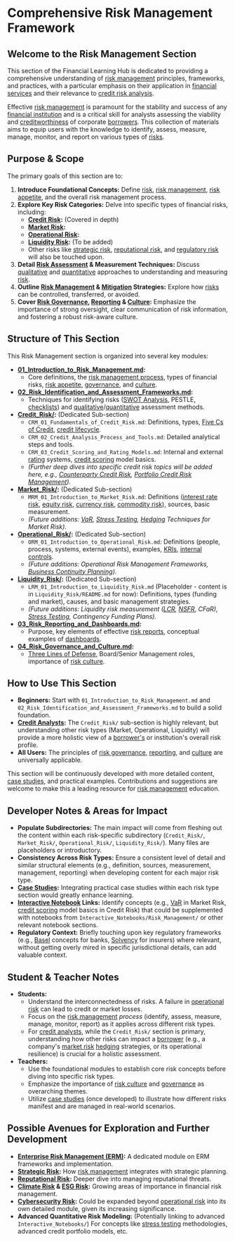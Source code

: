 # Comprehensive Risk Management Framework

## Welcome to the Risk Management Section

This section of the Financial Learning Hub is dedicated to providing a comprehensive understanding of [risk management](../Global_Financial_Glossary.md#risk-management) principles, frameworks, and practices, with a particular emphasis on their application in [financial services](../../../Global_Financial_Glossary.md#financial-institutions) and their relevance to [credit risk analysis](../Global_Financial_Glossary.md#credit-analysis).

Effective [risk management](../Global_Financial_Glossary.md#risk-management) is paramount for the stability and success of any [financial institution](../../../Global_Financial_Glossary.md#financial-institutions) and is a critical skill for analysts assessing the viability and [creditworthiness](../../../Global_Financial_Glossary.md#credit-rating) of corporate [borrowers](../../../Global_Financial_Glossary.md#issuer). This collection of materials aims to equip users with the knowledge to identify, assess, measure, manage, monitor, and report on various types of [risks](../../../Global_Financial_Glossary.md#risk).

## Purpose & Scope

The primary goals of this section are to:

1.  **Introduce Foundational Concepts:** Define [risk](../../../Global_Financial_Glossary.md#risk), [risk management](../../../Global_Financial_Glossary.md#risk-management), [risk appetite](../../../Global_Financial_Glossary.md#risk-appetite), and the overall risk management process.
2.  **Explore Key Risk Categories:** Delve into specific types of financial risks, including:
    *   **[Credit Risk](../Global_Financial_Glossary.md#credit-risk):** (Covered in depth)
    *   **[Market Risk](../Global_Financial_Glossary.md#market-risk):**
    *   **[Operational Risk](../Global_Financial_Glossary.md#operational-risk):**
    *   **[Liquidity Risk](../Global_Financial_Glossary.md#liquidity-risk):** (To be added)
    *   Other risks like [strategic risk](../Global_Financial_Glossary.md#strategic-risk), [reputational risk](../Global_Financial_Glossary.md#reputational-risk), and [regulatory risk](../Global_Financial_Glossary.md#regulatory-risk) will also be touched upon.
3.  **Detail [Risk Assessment](../Global_Financial_Glossary.md#risk-assessment) & Measurement Techniques:** Discuss [qualitative](../Global_Financial_Glossary.md#qualitative-analysis) and [quantitative](../Global_Financial_Glossary.md#quantitative-analysis) approaches to understanding and measuring [risk](../../../Global_Financial_Glossary.md#risk).
4.  **Outline [Risk Management](../Global_Financial_Glossary.md#risk-management) & [Mitigation](../Global_Financial_Glossary.md#risk-mitigation) Strategies:** Explore how [risks](../../../Global_Financial_Glossary.md#risk) can be controlled, transferred, or avoided.
5.  **Cover [Risk Governance](../Global_Financial_Glossary.md#risk-governance), [Reporting](../Global_Financial_Glossary.md#risk-reporting) & [Culture](../Global_Financial_Glossary.md#risk-culture):** Emphasize the importance of strong oversight, clear communication of risk information, and fostering a robust risk-aware culture.

## Structure of This Section

This Risk Management section is organized into several key modules:

*   **[01_Introduction_to_Risk_Management.md](./01_Introduction_to_Risk_Management.md):**
    *   Core definitions, the [risk management process](../Global_Financial_Glossary.md#risk-management), types of financial risks, [risk appetite](../Global_Financial_Glossary.md#risk-appetite), [governance](../Global_Financial_Glossary.md#risk-governance), and [culture](../Global_Financial_Glossary.md#risk-culture).
*   **[02_Risk_Identification_and_Assessment_Frameworks.md](./02_Risk_Identification_and_Assessment_Frameworks.md):**
    *   Techniques for identifying risks ([SWOT Analysis](../Global_Financial_Glossary.md#swot-analysis), PESTLE, [checklists](../Global_Financial_Glossary.md#checklists)) and [qualitative](../Global_Financial_Glossary.md#qualitative-analysis)/[quantitative](../Global_Financial_Glossary.md#quantitative-analysis) assessment methods.
*   **[Credit_Risk/](./Credit_Risk/README.md):** (Dedicated Sub-section)
    *   `CRM_01_Fundamentals_of_Credit_Risk.md`: Definitions, types, [Five Cs of Credit](../Global_Financial_Glossary.md#five-cs-of-credit), [credit lifecycle](../Global_Financial_Glossary.md#credit-lifecycle).
    *   `CRM_02_Credit_Analysis_Process_and_Tools.md`: Detailed analytical steps and tools.
    *   `CRM_03_Credit_Scoring_and_Rating_Models.md`: Internal and external [rating](../Global_Financial_Glossary.md#credit-rating) systems, [credit scoring](../Global_Financial_Glossary.md#credit-scoring) model basics.
    *   *(Further deep dives into specific credit risk topics will be added here, e.g., [Counterparty Credit Risk](../Global_Financial_Glossary.md#counterparty-risk), [Portfolio Credit Risk Management](../Global_Financial_Glossary.md#credit-portfolio-management-cpm)).*
*   **[Market_Risk/](./Market_Risk/README.md):** (Dedicated Sub-section)
    *   `MRM_01_Introduction_to_Market_Risk.md`: Definitions ([interest rate risk](../Global_Financial_Glossary.md#interest-rate-risk), [equity risk](../Global_Financial_Glossary.md#systematic-risk-market-risk--non-diversifiable-risk), [currency risk](../Global_Financial_Glossary.md#foreign-exchange-fx-risk--currency-risk), [commodity risk](../Global_Financial_Glossary.md#commodity-risk)), sources, basic measurement.
    *   *(Future additions: [VaR](../Global_Financial_Glossary.md#value-at-risk-var), [Stress Testing](../Global_Financial_Glossary.md#stress-testing), [Hedging](../Global_Financial_Glossary.md#hedging) Techniques for Market Risk).*
*   **[Operational_Risk/](./Operational_Risk/README.md):** (Dedicated Sub-section)
    *   `ORM_01_Introduction_to_Operational_Risk.md`: Definitions (people, process, systems, external events), examples, [KRIs](../Global_Financial_Glossary.md#key-performance-indicators-kpis), [internal controls](../Global_Financial_Glossary.md#internal-controls).
    *   *(Future additions: Operational Risk Management Frameworks, [Business Continuity Planning](../Global_Financial_Glossary.md#business-continuity-planning-bcp)).*
*   **[Liquidity_Risk/](./Liquidity_Risk/README.md):** (Dedicated Sub-section)
    *   `LRM_01_Introduction_to_Liquidity_Risk.md` (Placeholder - content is in `Liquidity_Risk/README.md` for now): Definitions, types (funding and market), causes, and basic management strategies.
    *   *(Future additions: Liquidity risk measurement ([LCR](../Global_Financial_Glossary.md#liquidity-coverage-ratio-lcr), [NSFR](../Global_Financial_Glossary.md#net-stable-funding-ratio-nsfr), CFaR), [Stress Testing](../Global_Financial_Glossary.md#stress-testing), Contingency Funding Plans).*
*   **[03_Risk_Reporting_and_Dashboards.md](./03_Risk_Reporting_and_Dashboards.md):**
    *   Purpose, key elements of effective [risk reports](../Global_Financial_Glossary.md#risk-reporting), conceptual examples of [dashboards](../Global_Financial_Glossary.md#dashboard-birisk-reporting).
*   **[04_Risk_Governance_and_Culture.md](./04_Risk_Governance_and_Culture.md):**
    *   [Three Lines of Defense](../Global_Financial_Glossary.md#three-lines-of-defense-risk-management), Board/Senior Management roles, importance of [risk culture](../Global_Financial_Glossary.md#risk-culture).

## How to Use This Section

*   **Beginners:** Start with `01_Introduction_to_Risk_Management.md` and `02_Risk_Identification_and_Assessment_Frameworks.md` to build a solid foundation.
*   **[Credit Analysts](../Global_Financial_Glossary.md#credit-analysis):** The `Credit_Risk/` sub-section is highly relevant, but understanding other risk types (Market, Operational, Liquidity) will provide a more holistic view of a [borrower's](../../../Global_Financial_Glossary.md#issuer) or institution's overall risk profile.
*   **All Users:** The principles of [risk governance](../Global_Financial_Glossary.md#risk-governance), [reporting](../Global_Financial_Glossary.md#risk-reporting), and [culture](../Global_Financial_Glossary.md#risk-culture) are universally applicable.

This section will be continuously developed with more detailed content, [case studies](../Global_Financial_Glossary.md#case-studies), and practical examples. Contributions and suggestions are welcome to make this a leading resource for [risk management](../Global_Financial_Glossary.md#risk-management) education.

<!-- Machine-readable indexing comment -->
<!-- Index: Risk Management; Topics: Credit Risk, Market Risk, Operational Risk, Liquidity Risk, Risk Governance, Risk Assessment, Risk Reporting -->

## Developer Notes & Areas for Impact

*   **Populate Subdirectories:** The main impact will come from fleshing out the content within each risk-specific subdirectory (`Credit_Risk/`, `Market_Risk/`, `Operational_Risk/`, `Liquidity_Risk/`). Many files are placeholders or introductory.
*   **Consistency Across Risk Types:** Ensure a consistent level of detail and similar structural elements (e.g., definition, sources, measurement, management, reporting) when developing content for each major risk type.
*   **[Case Studies](../Global_Financial_Glossary.md#case-studies):** Integrating practical case studies within each risk type section would greatly enhance learning.
*   **[Interactive Notebook](../Global_Financial_Glossary.md#jupyter-notebooks) Links:** Identify concepts (e.g., [VaR](../Global_Financial_Glossary.md#value-at-risk-var) in Market Risk, [credit scoring](../Global_Financial_Glossary.md#credit-scoring) model basics in Credit Risk) that could be supplemented with notebooks from `Interactive_Notebooks/Risk_Management/` or other relevant notebook sections.
*   **Regulatory Context:** Briefly touching upon key regulatory frameworks (e.g., [Basel](../Global_Financial_Glossary.md#basel-accords-basel-i-ii-iii-basel-ivfinalized-iii) concepts for banks, [Solvency](../Global_Financial_Glossary.md#solvency) for insurers) where relevant, without getting overly mired in specific jurisdictional details, can add valuable context.

## Student & Teacher Notes

*   **Students:**
    *   Understand the interconnectedness of risks. A failure in [operational risk](../Global_Financial_Glossary.md#operational-risk) can lead to credit or market losses.
    *   Focus on the [risk management](../Global_Financial_Glossary.md#risk-management) *process* (identify, assess, measure, manage, monitor, report) as it applies across different risk types.
    *   For [credit analysts](../Global_Financial_Glossary.md#credit-analysis), while the `Credit_Risk/` section is primary, understanding how other risks can impact a [borrower](../../../Global_Financial_Glossary.md#issuer) (e.g., a company's [market risk](../Global_Financial_Glossary.md#market-risk) [hedging](../Global_Financial_Glossary.md#hedging) strategies, or its operational resilience) is crucial for a holistic assessment.
*   **Teachers:**
    *   Use the foundational modules to establish core risk concepts before diving into specific risk types.
    *   Emphasize the importance of [risk culture](../Global_Financial_Glossary.md#risk-culture) and [governance](../Global_Financial_Glossary.md#risk-governance) as overarching themes.
    *   Utilize [case studies](../Global_Financial_Glossary.md#case-studies) (once developed) to illustrate how different risks manifest and are managed in real-world scenarios.

## Possible Avenues for Exploration and Further Development

*   **[Enterprise Risk Management (ERM)](../Global_Financial_Glossary.md#enterprise-risk-management-erm):** A dedicated module on ERM frameworks and implementation.
*   **[Strategic Risk](../Global_Financial_Glossary.md#strategic-risk):** How [risk management](../Global_Financial_Glossary.md#risk-management) integrates with strategic planning.
*   **[Reputational Risk](../Global_Financial_Glossary.md#reputational-risk):** Deeper dive into managing reputational threats.
*   **[Climate Risk](../Global_Financial_Glossary.md#climate-risk) & [ESG Risk](../Global_Financial_Glossary.md#environmental-social-and-governance-esg-risks):** Growing areas of importance in financial risk management.
*   **[Cybersecurity Risk](../Global_Financial_Glossary.md#cybersecurity-risk):** Could be expanded beyond [operational risk](../Global_Financial_Glossary.md#operational-risk) into its own detailed module, given its increasing significance.
*   **Advanced Quantitative Risk Modeling:** (Potentially linking to advanced `Interactive_Notebooks/`) For concepts like [stress testing](../Global_Financial_Glossary.md#stress-testing) methodologies, advanced credit portfolio models, etc.
